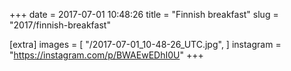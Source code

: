 +++
date = 2017-07-01 10:48:26
title = "Finnish breakfast"
slug = "2017/finnish-breakfast"

[extra]
images = [
    "/2017-07-01_10-48-26_UTC.jpg",
]
instagram = "https://instagram.com/p/BWAEwEDhI0U"
+++

